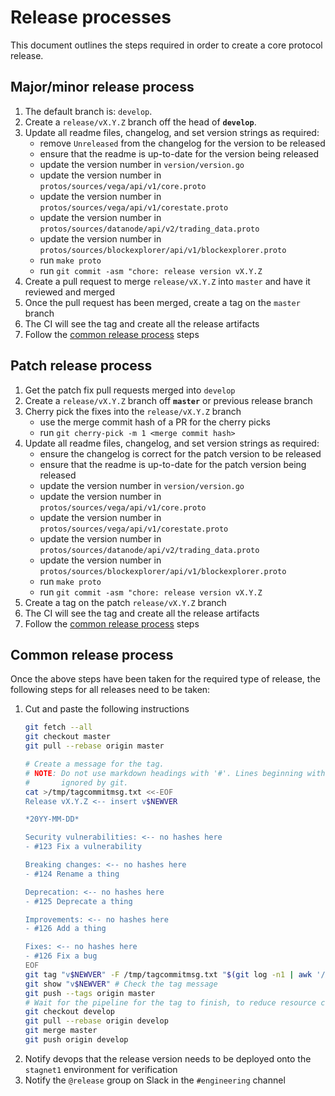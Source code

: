 # Release processes

This document outlines the steps required in order to create a core protocol release.

## Major/minor release process

1. The default branch is: `develop`.
1. Create a `release/vX.Y.Z` branch off the head of **`develop`**.
1. Update all readme files, changelog, and set version strings as required:
    - remove `Unreleased` from the changelog for the version to be released
    - ensure that the readme is up-to-date for the version being released
    - update the version number in `version/version.go`
    - update the version number in `protos/sources/vega/api/v1/core.proto`
    - update the version number in `protos/sources/vega/api/v1/corestate.proto`
    - update the version number in `protos/sources/datanode/api/v2/trading_data.proto`
    - update the version number in `protos/sources/blockexplorer/api/v1/blockexplorer.proto`
    - run `make proto`
    - run `git commit -asm "chore: release version vX.Y.Z`
1. Create a pull request to merge `release/vX.Y.Z` into `master` and have it reviewed and merged
1. Once the pull request has been merged, create a tag on the `master` branch
1. The CI will see the tag and create all the release artifacts
1. Follow the [common release process](./#common-release-process) steps

## Patch release process

1. Get the patch fix pull requests merged into `develop`
1. Create a `release/vX.Y.Z` branch off **`master`** or previous release branch
1. Cherry pick the fixes into the `release/vX.Y.Z` branch
    - use the merge commit hash of a PR for the cherry picks
    - run `git cherry-pick -m 1 <merge commit hash>`
1. Update all readme files, changelog, and set version strings as required:
    - ensure the changelog is correct for the patch version to be released
    - ensure that the readme is up-to-date for the patch version being released
    - update the version number in `version/version.go`
    - update the version number in `protos/sources/vega/api/v1/core.proto`
    - update the version number in `protos/sources/vega/api/v1/corestate.proto`
    - update the version number in `protos/sources/datanode/api/v2/trading_data.proto`
    - update the version number in `protos/sources/blockexplorer/api/v1/blockexplorer.proto`
    - run `make proto`
    - run `git commit -asm "chore: release version vX.Y.Z`
1. Create a tag on the patch `release/vX.Y.Z` branch
1. The CI will see the tag and create all the release artifacts
1. Follow the [common release process](./#common-release-process) steps


## Common release process

Once the above steps have been taken for the required type of release, the following steps for all releases need to be taken:

1. Cut and paste the following instructions
   ```bash
   git fetch --all
   git checkout master
   git pull --rebase origin master

   # Create a message for the tag.
   # NOTE: Do not use markdown headings with '#'. Lines beginning with '#' are
   #       ignored by git.
   cat >/tmp/tagcommitmsg.txt <<-EOF
   Release vX.Y.Z <-- insert v$NEWVER

   *20YY-MM-DD*

   Security vulnerabilities: <-- no hashes here
   - #123 Fix a vulnerability

   Breaking changes: <-- no hashes here
   - #124 Rename a thing

   Deprecation: <-- no hashes here
   - #125 Deprecate a thing

   Improvements: <-- no hashes here
   - #126 Add a thing

   Fixes: <-- no hashes here
   - #126 Fix a bug
   EOF
   git tag "v$NEWVER" -F /tmp/tagcommitmsg.txt "$(git log -n1 | awk '/^commit / {print $2}')"
   git show "v$NEWVER" # Check the tag message
   git push --tags origin master
   # Wait for the pipeline for the tag to finish, to reduce resource contention.
   git checkout develop
   git pull --rebase origin develop
   git merge master
   git push origin develop
   ```
1. Notify devops that the release version needs to be deployed onto the `stagnet1` environment for verification
1. Notify the `@release` group on Slack in the `#engineering` channel
